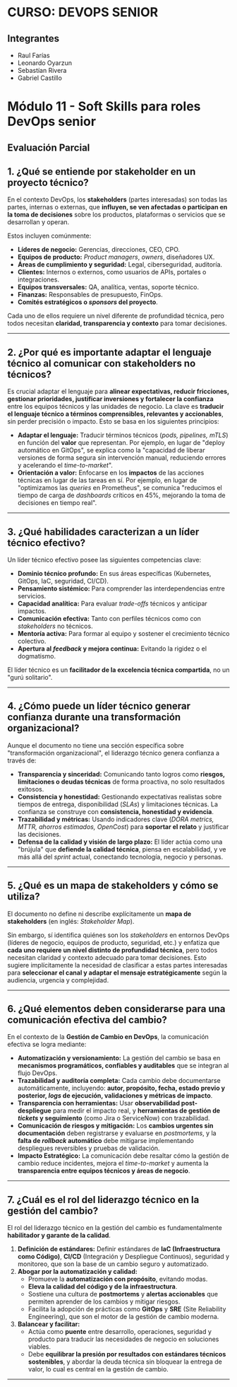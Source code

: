 # CURSO: DEVOPS SENIOR

## Integrantes
* Raul Farías
* Leonardo Oyarzun
* Sebastían Rivera
* Gabriel Castillo

# Módulo 11 - Soft Skills para roles DevOps senior

## Evaluación Parcial

## 1. ¿Qué se entiende por stakeholder en un proyecto técnico?

En el contexto DevOps, los **stakeholders** (partes interesadas) son todas las partes, internas o externas, que **influyen, se ven afectadas o participan en la toma de decisiones** sobre los productos, plataformas o servicios que se desarrollan y operan.

Estos incluyen comúnmente:

  * **Líderes de negocio:** Gerencias, direcciones, CEO, CPO.
  * **Equipos de producto:** *Product managers*, *owners*, diseñadores UX.
  * **Áreas de cumplimiento y seguridad:** Legal, ciberseguridad, auditoría.
  * **Clientes:** Internos o externos, como usuarios de APIs, portales o integraciones.
  * **Equipos transversales:** QA, analítica, ventas, soporte técnico.
  * **Finanzas:** Responsables de presupuesto, FinOps.
  * **Comités estratégicos o *sponsors* del proyecto**.

Cada uno de ellos requiere un nivel diferente de profundidad técnica, pero todos necesitan **claridad, transparencia y contexto** para tomar decisiones.

---

## 2. ¿Por qué es importante adaptar el lenguaje técnico al comunicar con stakeholders no técnicos?

Es crucial adaptar el lenguaje para **alinear expectativas, reducir fricciones, gestionar prioridades, justificar inversiones y fortalecer la confianza** entre los equipos técnicos y las unidades de negocio.
La clave es **traducir el lenguaje técnico a términos comprensibles, relevantes y accionables**, sin perder precisión o impacto. Esto se basa en los siguientes principios:

  * **Adaptar el lenguaje:** Traducir términos técnicos (*pods, pipelines, mTLS*) en función del **valor** que representan. Por ejemplo, en lugar de "deploy automático en GitOps", se explica como la "capacidad de liberar versiones de forma segura sin intervención manual, reduciendo errores y acelerando el *time-to-market*".
  * **Orientación a valor:** Enfocarse en los **impactos** de las acciones técnicas en lugar de las tareas en sí. Por ejemplo, en lugar de "optimizamos las *queries* en Prometheus", se comunica "reducimos el tiempo de carga de *dashboards* críticos en 45%, mejorando la toma de decisiones en tiempo real".

---

## 3. ¿Qué habilidades caracterizan a un líder técnico efectivo?

Un líder técnico efectivo posee las siguientes competencias clave:

  * **Dominio técnico profundo:** En sus áreas específicas (Kubernetes, GitOps, IaC, seguridad, CI/CD).
  * **Pensamiento sistémico:** Para comprender las interdependencias entre servicios.
  * **Capacidad analítica:** Para evaluar *trade-offs* técnicos y anticipar impactos.
  * **Comunicación efectiva:** Tanto con perfiles técnicos como con *stakeholders* no técnicos.
  * **Mentoría activa:** Para formar al equipo y sostener el crecimiento técnico colectivo.
  * **Apertura al *feedback* y mejora continua:** Evitando la rigidez o el dogmatismo.

El líder técnico es un **facilitador de la excelencia técnica compartida**, no un "gurú solitario".

---

## 4. ¿Cómo puede un líder técnico generar confianza durante una transformación organizacional?

Aunque el documento no tiene una sección específica sobre "transformación organizacional", el liderazgo técnico genera confianza a través de:

  * **Transparencia y sinceridad:** Comunicando tanto logros como **riesgos, limitaciones o deudas técnicas** de forma proactiva, no solo resultados exitosos.
  * **Consistencia y honestidad:** Gestionando expectativas realistas sobre tiempos de entrega, disponibilidad (*SLAs*) y limitaciones técnicas. La confianza se construye con **consistencia, honestidad y evidencia**.
  * **Trazabilidad y métricas:** Usando indicadores clave (*DORA metrics, MTTR, ahorros estimados, OpenCost*) para **soportar el relato** y justificar las decisiones.
  * **Defensa de la calidad y visión de largo plazo:** El líder actúa como una "brújula" que **defiende la calidad técnica**, piensa en escalabilidad, y ve más allá del *sprint* actual, conectando tecnología, negocio y personas.

---

## 5. ¿Qué es un mapa de stakeholders y cómo se utiliza?

El documento no define ni describe explícitamente un **mapa de stakeholders** (en inglés: *Stakeholder Map*).

Sin embargo, sí identifica quiénes son los *stakeholders* en entornos DevOps (líderes de negocio, equipos de producto, seguridad, etc.) y enfatiza que **cada uno requiere un nivel distinto de profundidad técnica**, pero todos necesitan claridad y contexto adecuado para tomar decisiones. Esto sugiere implícitamente la necesidad de clasificar a estas partes interesadas para **seleccionar el canal y adaptar el mensaje estratégicamente** según la audiencia, urgencia y complejidad.

---

## 6. ¿Qué elementos deben considerarse para una comunicación efectiva del cambio?

En el contexto de la **Gestión de Cambio en DevOps**, la comunicación efectiva se logra mediante:

  * **Automatización y versionamiento:** La gestión del cambio se basa en **mecanismos programáticos, confiables y auditables** que se integran al flujo DevOps.
  * **Trazabilidad y auditoría completa:** Cada cambio debe documentarse automáticamente, incluyendo: **autor, propósito, fecha, estado previo y posterior, *logs* de ejecución, validaciones y métricas de impacto**.
  * **Transparencia con herramientas:** Usar **observabilidad post-despliegue** para medir el impacto real, y **herramientas de gestión de *tickets* y seguimiento** (como Jira o ServiceNow) con trazabilidad.
  * **Comunicación de riesgos y mitigación:** Los **cambios urgentes sin documentación** deben registrarse y evaluarse en *postmortems*, y la **falta de *rollback* automático** debe mitigarse implementando despliegues reversibles y pruebas de validación.
  * **Impacto Estratégico:** La comunicación debe resaltar cómo la gestión de cambio reduce incidentes, mejora el *time-to-market* y aumenta la **transparencia entre equipos técnicos y áreas de negocio**.

---

## 7. ¿Cuál es el rol del liderazgo técnico en la gestión del cambio?

El rol del liderazgo técnico en la gestión del cambio es fundamentalmente **habilitador y garante de la calidad**.

  1.  **Definición de estándares:** Definir estándares de **IaC (Infraestructura como Código)**, **CI/CD** (Integración y Despliegue Continuos), seguridad y monitoreo, que son la base de un cambio seguro y automatizado.
  2.  **Abogar por la automatización y calidad:**
      * Promueve la **automatización con propósito**, evitando modas.
      * **Eleva la calidad del código y de la infraestructura**.
      * Sostiene una cultura de **postmortems** y **alertas accionables** que permiten aprender de los cambios y mitigar riesgos.
      * Facilita la adopción de prácticas como **GitOps** y **SRE** (Site Reliability Engineering), que son el motor de la gestión de cambio moderna.
  3.  **Balancear y facilitar:**
      * Actúa como **puente** entre desarrollo, operaciones, seguridad y producto para traducir las necesidades de negocio en soluciones viables.
      * Debe **equilibrar la presión por resultados con estándares técnicos sostenibles**, y abordar la deuda técnica sin bloquear la entrega de valor, lo cual es central en la gestión de cambio.

---
